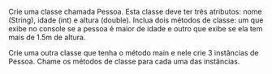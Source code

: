 Crie uma classe chamada Pessoa. Esta classe deve ter três atributos: nome (String), idade (int) e altura (double). Inclua dois métodos de classe: um que exibe no console se a pessoa é maior de idade e outro que exibe se ela tem mais de 1.5m de altura.


Crie uma outra classe que tenha o método main e nele crie 3 instâncias de Pessoa. Chame os métodos de classe para cada uma das instâncias.

